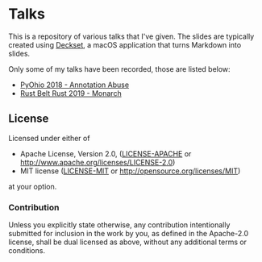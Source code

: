 # Talks

This is a repository of various talks that I've given. The slides are typically created using [Deckset](https://www.deckset.com/), a macOS application that turns Markdown into slides.

Only some of my talks have been recorded, those are listed below:
- [PyOhio 2018 - Annotation Abuse](https://youtu.be/sCChedxFCuo?t=142)
- [Rust Belt Rust 2019 - Monarch](https://www.youtube.com/watch?v=RdpHONoFsSs&list=PLgC1L0fKd7UkVwjVlOySfMnn80Qs5TOLb&index=9)

## License

Licensed under either of

 * Apache License, Version 2.0, ([LICENSE-APACHE](LICENSE-APACHE) or http://www.apache.org/licenses/LICENSE-2.0)
 * MIT license ([LICENSE-MIT](LICENSE-MIT) or http://opensource.org/licenses/MIT)

at your option.

### Contribution

Unless you explicitly state otherwise, any contribution intentionally
submitted for inclusion in the work by you, as defined in the Apache-2.0
license, shall be dual licensed as above, without any additional terms or
conditions.
